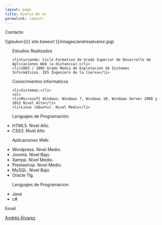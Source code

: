 ```yaml
---
layout: page
title: Acerca de mi
permalink: /about/
---
```

Contacto

![glaukon]({{ site.baseurl }}/images/andresalvarez.jpg)

<ul>

Estudios Realizados

    <li>Cursando: Ciclo Formativo de Grado Superior de Desarrollo de Aplicaciones Web (a distancia).</li>
    <li>2003 / 2005 Grado Medio de Explotación de Sistemas Informáticos. IES Ingeniero de la Cierva</li>
Conocimientos informaticos

    <li>Sistemas:</li>
    <ol>
    <li>Microsoft Windows: Windows 7, Windows 10, Windows Server 2008 y 2012 Nivel Alto</li>
    <li>Linux (Ubuntu). Nivel Medio</li>
</ol>

Lenguajes de Programación:
    <li>HTML5. Nivel Alto.</li>
    <li>CSS3. Nivel Alto</li>
    

Aplicaciones Web:
   <li> Wordpress. Nivel Medio.</li>
    <li>Joomla. Nivel Bajo.</li>
    <li>Xampp. Nivel Medio.</li>
    <li>Prestashop. Nivel Medio.</li>
    <li>MySQL. Nivel Bajo.</li>
    <li>Oracle 11g.</li>
    </ol>

Lenguajes de Programacion:
    <li>Java</li>
    <li>c#</li>
</ul>

Email 

[Andrés Álvarez](mailto:andresalvarezgonzalez@gmail.com)




